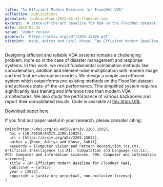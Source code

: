 ```yaml
---
title: "An Efficient Modern Baseline for FloodNet VQA"
collection: publications
permalink: /publication/2022-05-31-floodnet-vqa
excerpt: 'A state-of-the-art baseline for VQA on the FloodNet dataset.'
date: 2022-05-31
venue: 'Under review'
paperurl: 'https://arxiv.org/pdf/2205.15025.pdf'
citation: 'Kane, Aditya and Sahil Khose. “An Efficient Modern Baseline for FloodNet VQA.” (2022).'
---
```

Designing efficient and reliable VQA systems remains a challenging problem, more so in the case of disaster management and response systems. In this work, we revisit fundamental combination methods like concatenation, addition and element-wise multiplication with modern image and text feature abstraction models. We design a simple and efficient system which outperforms pre-existing methods on the FloodNet dataset and achieves state-of-the-art performance. This simplified system requires significantly less training and inference time than modern VQA architectures. We also study the performance of various backbones and report their consolidated results. Code is available at [this https URL](https://github.com/sahilkhose/floodnet_vqa).

[Download paper here](https://arxiv.org/pdf/2205.15025.pdf)

If you find our paper useful in your research, please consider citing:
```
@misc{https://doi.org/10.48550/arxiv.2205.15025,
  doi = {10.48550/ARXIV.2205.15025},
  url = {https://arxiv.org/abs/2205.15025},
  author = {Kane, Aditya and Khose, Sahil},
  keywords = {Computer Vision and Pattern Recognition (cs.CV), Artificial Intelligence (cs.AI), Computation and Language (cs.CL), FOS: Computer and information sciences, FOS: Computer and information sciences},
  title = {An Efficient Modern Baseline for FloodNet VQA},
  publisher = {arXiv},
  year = {2022},
  copyright = {arXiv.org perpetual, non-exclusive license}
}

```